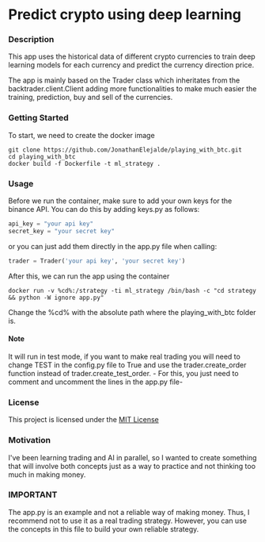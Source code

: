 # Predict crypto using deep learning

### Description

This app uses the historical data of different crypto currencies to train deep learning models for each currency and predict
the currency direction price.

The app is mainly based on the Trader class which inheritates from the backtrader.client.Client adding more functionalities to make much easier the
training, prediction, buy and sell of the currencies.

### Getting Started

To start, we need to create the docker image
```console
git clone https://github.com/JonathanElejalde/playing_with_btc.git
cd playing_with_btc
docker build -f Dockerfile -t ml_strategy .
```

### Usage

Before we run the container, make sure to add your own keys for the binance API.
You can do this by adding keys.py as follows:

```python
api_key = "your api key"
secret_key = "your secret key"
```

or you can just add them directly in the app.py file when calling:

```python
trader = Trader('your api key', 'your secret key')
```

After this, we can run the app using the container
```console
docker run -v %cd%:/strategy -ti ml_strategy /bin/bash -c "cd strategy && python -W ignore app.py"
```
Change the %cd% with the absolute path where the playing_with_btc folder is.

#### Note

It will run in test mode, if you want to make real trading you will need to change TEST in the config.py file to True and 
use the trader.create_order function instead of trader.create_test_order. - For this, you just need to comment and uncomment the lines
in the app.py file-

### License

This project is licensed under the [MIT License](https://github.com/this/project/blob/master/LICENSE)

### Motivation

I've been learning trading and AI in parallel, so I wanted to create something that will involve both concepts just as a way to practice and not
thinking too much in making money.

### IMPORTANT

The app.py is an example and not a reliable way of making money. Thus, I recommend not to use it as a real trading strategy. However, 
you can use the concepts in this file to build your own reliable strategy.
